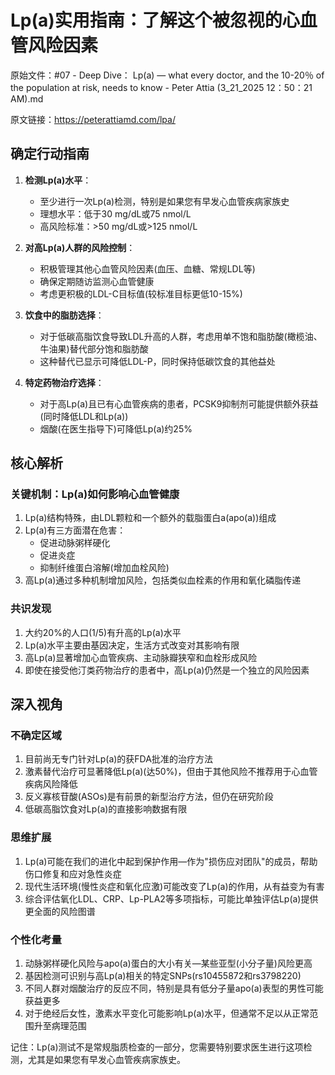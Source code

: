 # Lp(a)实用指南：了解这个被忽视的心血管风险因素

原始文件：#07 - Deep Dive： Lp(a) — what every doctor, and the 10-20％ of the population at risk, needs to know - Peter Attia (3_21_2025 12：50：21 AM).md

原文链接：https://peterattiamd.com/lpa/

## 确定行动指南

1. **检测Lp(a)水平**：
   - 至少进行一次Lp(a)检测，特别是如果您有早发心血管疾病家族史
   - 理想水平：低于30 mg/dL或75 nmol/L
   - 高风险标准：>50 mg/dL或>125 nmol/L

2. **对高Lp(a)人群的风险控制**：
   - 积极管理其他心血管风险因素(血压、血糖、常规LDL等)
   - 确保定期随访监测心血管健康
   - 考虑更积极的LDL-C目标值(较标准目标更低10-15%)

3. **饮食中的脂肪选择**：
   - 对于低碳高脂饮食导致LDL升高的人群，考虑用单不饱和脂肪酸(橄榄油、牛油果)替代部分饱和脂肪酸
   - 这种替代已显示可降低LDL-P，同时保持低碳饮食的其他益处

4. **特定药物治疗选择**：
   - 对于高Lp(a)且已有心血管疾病的患者，PCSK9抑制剂可能提供额外获益(同时降低LDL和Lp(a))
   - 烟酸(在医生指导下)可降低Lp(a)约25%

## 核心解析

### 关键机制：Lp(a)如何影响心血管健康

1. Lp(a)结构特殊，由LDL颗粒和一个额外的载脂蛋白a(apo(a))组成
2. Lp(a)有三方面潜在危害：
   - 促进动脉粥样硬化
   - 促进炎症
   - 抑制纤维蛋白溶解(增加血栓风险)
3. 高Lp(a)通过多种机制增加风险，包括类似血栓素的作用和氧化磷脂传递

### 共识发现

1. 大约20%的人口(1/5)有升高的Lp(a)水平
2. Lp(a)水平主要由基因决定，生活方式改变对其影响有限
3. 高Lp(a)显著增加心血管疾病、主动脉瓣狭窄和血栓形成风险
4. 即使在接受他汀类药物治疗的患者中，高Lp(a)仍然是一个独立的风险因素

## 深入视角

### 不确定区域

1. 目前尚无专门针对Lp(a)的获FDA批准的治疗方法
2. 激素替代治疗可显著降低Lp(a)(达50%)，但由于其他风险不推荐用于心血管疾病风险降低
3. 反义寡核苷酸(ASOs)是有前景的新型治疗方法，但仍在研究阶段
4. 低碳高脂饮食对Lp(a)的直接影响数据有限

### 思维扩展

1. Lp(a)可能在我们的进化中起到保护作用—作为"损伤应对团队"的成员，帮助伤口修复和应对急性炎症
2. 现代生活环境(慢性炎症和氧化应激)可能改变了Lp(a)的作用，从有益变为有害
3. 综合评估氧化LDL、CRP、Lp-PLA2等多项指标，可能比单独评估Lp(a)提供更全面的风险图谱

### 个性化考量

1. 动脉粥样硬化风险与apo(a)蛋白的大小有关—某些亚型(小分子量)风险更高
2. 基因检测可识别与高Lp(a)相关的特定SNPs(rs10455872和rs3798220)
3. 不同人群对烟酸治疗的反应不同，特别是具有低分子量apo(a)表型的男性可能获益更多
4. 对于绝经后女性，激素水平变化可能影响Lp(a)水平，但通常不足以从正常范围升至病理范围

记住：Lp(a)测试不是常规脂质检查的一部分，您需要特别要求医生进行这项检测，尤其是如果您有早发心血管疾病家族史。